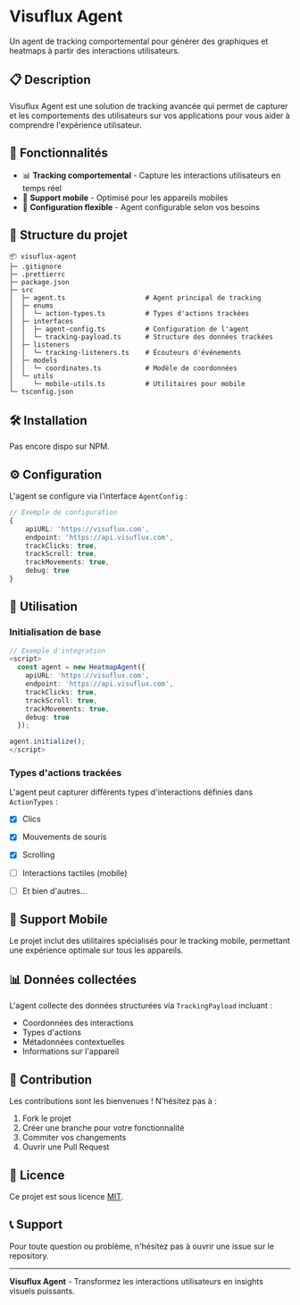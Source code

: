 # Visuflux Agent

Un agent de tracking comportemental pour générer des graphiques et heatmaps à partir des interactions utilisateurs.


## 📋 Description

Visuflux Agent est une solution de tracking avancée qui permet de capturer et les comportements des utilisateurs sur vos applications pour vous aider à comprendre l'expérience utilisateur. 


## 🚀 Fonctionnalités

- 📊 **Tracking comportemental** - Capture les interactions utilisateurs en temps réel
- 📱 **Support mobile** - Optimisé pour les appareils mobiles
- 🎯 **Configuration flexible** - Agent configurable selon vos besoins


## 📁 Structure du projet

```
📦 visuflux-agent
├─ .gitignore
├─ .prettierrc
├─ package.json
├─ src
│  ├─ agent.ts                    # Agent principal de tracking
│  ├─ enums
│  │  └─ action-types.ts          # Types d'actions trackées
│  ├─ interfaces
│  │  ├─ agent-config.ts          # Configuration de l'agent
│  │  └─ tracking-payload.ts      # Structure des données trackées
│  ├─ listeners
│  │  └─ tracking-listeners.ts    # Écouteurs d'événements
│  ├─ models
│  │  └─ coordinates.ts           # Modèle de coordonnées
│  └─ utils
│     └─ mobile-utils.ts          # Utilitaires pour mobile
└─ tsconfig.json
```

## 🛠️ Installation


Pas encore dispo sur NPM.

## ⚙️ Configuration


L'agent se configure via l'interface `AgentConfig` :

```typescript
// Exemple de configuration
{
    apiURL: 'https://visuflux.com',
    endpoint: 'https://api.visuflux.com',
    trackClicks: true,
    trackScroll: true,
    trackMovements: true,
    debug: true
}
```

## 🎯 Utilisation


### Initialisation de base

```typescript
// Exemple d'intégration
<script>
  const agent = new HeatmapAgent({
    apiURL: 'https://visuflux.com',
    endpoint: 'https://api.visuflux.com',
    trackClicks: true,
    trackScroll: true,
    trackMovements: true,
    debug: true
  });

agent.initialize();
</script>
```


### Types d'actions trackées

L'agent peut capturer différents types d'interactions définies dans `ActionTypes` :

- [x] Clics
- [x] Mouvements de souris
- [x] Scrolling
- [ ] Interactions tactiles (mobile)
- [ ] Et bien d'autres...


## 📱 Support Mobile

Le projet inclut des utilitaires spécialisés pour le tracking mobile, permettant une expérience optimale sur tous les appareils.


## 📊 Données collectées

L'agent collecte des données structurées via `TrackingPayload` incluant :

- Coordonnées des interactions
- Types d'actions
- Métadonnées contextuelles
- Informations sur l'appareil


## 🤝 Contribution

Les contributions sont les bienvenues ! N'hésitez pas à :

1. Fork le projet
2. Créer une branche pour votre fonctionnalité
3. Commiter vos changements
4. Ouvrir une Pull Request


## 📄 Licence

Ce projet est sous licence [MIT](https://github.com/VisuFlux/web-agent/blob/master/LICENSE).


## 📞 Support

Pour toute question ou problème, n'hésitez pas à ouvrir une issue sur le repository.

---

**Visuflux Agent** - Transformez les interactions utilisateurs en insights visuels puissants.
